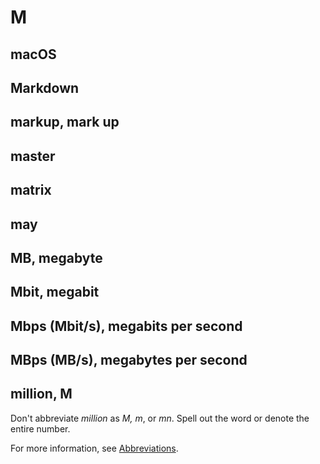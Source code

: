 # M

## macOS
## Markdown
## markup, mark up
## master
## matrix
## may
## MB, megabyte
## Mbit, megabit
## Mbps (Mbit/s), megabits per second
## MBps (MB/s), megabytes per second
## million, M

Don't abbreviate *million* as *M, m*, or *mn*. Spell out the word or denote the entire number.

For more information, see [Abbreviations](numbers.md).
